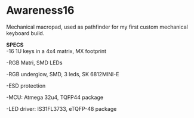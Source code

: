 # Awareness16
Mechanical macropad, used as pathfinder for my first custom mechanical keyboard build.  

**SPECS**  
-16 1U keys in a 4x4 matrix, MX footprint

-RGB Matri, SMD LEDs 

-RGB underglow, SMD, 3 leds, SK 6812MINI-E

-ESD protection

-MCU: Atmega 32u4, TQFP44 package

-LED driver: IS31FL3733, eTQFP-48 package
